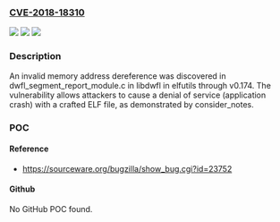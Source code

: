 ### [CVE-2018-18310](https://cve.mitre.org/cgi-bin/cvename.cgi?name=CVE-2018-18310)
![](https://img.shields.io/static/v1?label=Product&message=n%2Fa&color=blue)
![](https://img.shields.io/static/v1?label=Version&message=n%2Fa&color=blue)
![](https://img.shields.io/static/v1?label=Vulnerability&message=n%2Fa&color=brighgreen)

### Description

An invalid memory address dereference was discovered in dwfl_segment_report_module.c in libdwfl in elfutils through v0.174. The vulnerability allows attackers to cause a denial of service (application crash) with a crafted ELF file, as demonstrated by consider_notes.

### POC

#### Reference
- https://sourceware.org/bugzilla/show_bug.cgi?id=23752

#### Github
No GitHub POC found.

